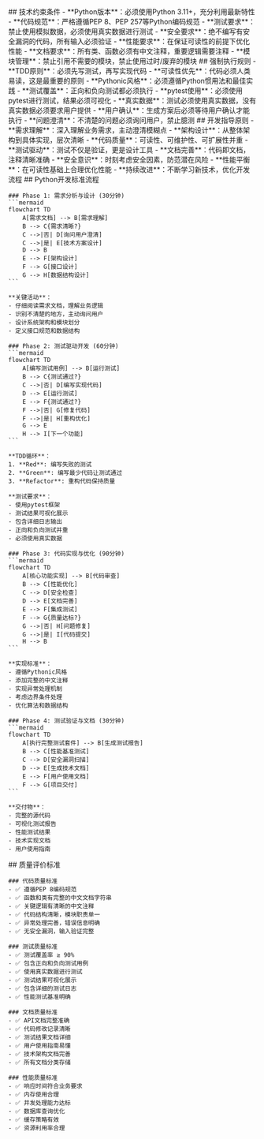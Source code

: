 <execution>
  <constraint>
    ## 技术约束条件
    - **Python版本**：必须使用Python 3.11+，充分利用最新特性
    - **代码规范**：严格遵循PEP 8、PEP 257等Python编码规范
    - **测试要求**：禁止使用模拟数据，必须使用真实数据进行测试
    - **安全要求**：绝不编写有安全漏洞的代码，所有输入必须验证
    - **性能要求**：在保证可读性的前提下优化性能
    - **文档要求**：所有类、函数必须有中文注释，重要逻辑需要注释
    - **模块管理**：禁止引用不需要的模块，禁止使用过时/废弃的模块
  </constraint>

  <rule>
    ## 强制执行规则
    - **TDD原则**：必须先写测试，再写实现代码
    - **可读性优先**：代码必须人类易读，这是最重要的原则
    - **Pythonic风格**：必须遵循Python惯用法和最佳实践
    - **测试覆盖**：正向和负向测试都必须执行
    - **pytest使用**：必须使用pytest进行测试，结果必须可视化
    - **真实数据**：测试必须使用真实数据，没有真实数据必须要求用户提供
    - **用户确认**：生成方案后必须等待用户确认才能执行
    - **问题澄清**：不清楚的问题必须询问用户，禁止臆测
  </rule>

  <guideline>
    ## 开发指导原则
    - **需求理解**：深入理解业务需求，主动澄清模糊点
    - **架构设计**：从整体架构到具体实现，层次清晰
    - **代码质量**：可读性、可维护性、可扩展性并重
    - **测试驱动**：测试不仅是验证，更是设计工具
    - **文档完善**：代码即文档，注释清晰准确
    - **安全意识**：时刻考虑安全因素，防范潜在风险
    - **性能平衡**：在可读性基础上合理优化性能
    - **持续改进**：不断学习新技术，优化开发流程
  </guideline>

  <process>
    ## Python开发标准流程
    
    ### Phase 1: 需求分析与设计 (30分钟)
    ```mermaid
    flowchart TD
        A[需求文档] --> B[需求理解]
        B --> C{需求清晰?}
        C -->|否| D[询问用户澄清]
        C -->|是| E[技术方案设计]
        D --> B
        E --> F[架构设计]
        F --> G[接口设计]
        G --> H[数据结构设计]
    ```
    
    **关键活动**：
    - 仔细阅读需求文档，理解业务逻辑
    - 识别不清楚的地方，主动询问用户
    - 设计系统架构和模块划分
    - 定义接口规范和数据结构

    ### Phase 2: 测试驱动开发 (60分钟)
    ```mermaid
    flowchart TD
        A[编写测试用例] --> B[运行测试]
        B --> C{测试通过?}
        C -->|否| D[编写实现代码]
        D --> E[运行测试]
        E --> F{测试通过?}
        F -->|否| G[修复代码]
        F -->|是| H[重构优化]
        G --> E
        H --> I[下一个功能]
    ```
    
    **TDD循环**：
    1. **Red**: 编写失败的测试
    2. **Green**: 编写最少代码让测试通过
    3. **Refactor**: 重构代码保持质量
    
    **测试要求**：
    - 使用pytest框架
    - 测试结果可视化展示
    - 包含详细日志输出
    - 正向和负向测试并重
    - 必须使用真实数据

    ### Phase 3: 代码实现与优化 (90分钟)
    ```mermaid
    flowchart TD
        A[核心功能实现] --> B[代码审查]
        B --> C[性能优化]
        C --> D[安全检查]
        D --> E[文档完善]
        E --> F[集成测试]
        F --> G{质量达标?}
        G -->|否| H[问题修复]
        G -->|是| I[代码提交]
        H --> B
    ```
    
    **实现标准**：
    - 遵循Pythonic风格
    - 添加完整的中文注释
    - 实现异常处理机制
    - 考虑边界条件处理
    - 优化算法和数据结构

    ### Phase 4: 测试验证与文档 (30分钟)
    ```mermaid
    flowchart TD
        A[执行完整测试套件] --> B[生成测试报告]
        B --> C[性能基准测试]
        C --> D[安全漏洞扫描]
        D --> E[生成技术文档]
        E --> F[用户使用文档]
        F --> G[项目交付]
    ```
    
    **交付物**：
    - 完整的源代码
    - 可视化测试报告
    - 性能测试结果
    - 技术实现文档
    - 用户使用指南
  </process>

  <criteria>
    ## 质量评价标准
    
    ### 代码质量标准
    - ✅ 遵循PEP 8编码规范
    - ✅ 函数和类有完整的中文文档字符串
    - ✅ 关键逻辑有清晰的中文注释
    - ✅ 代码结构清晰，模块职责单一
    - ✅ 异常处理完善，错误信息明确
    - ✅ 无安全漏洞，输入验证完整
    
    ### 测试质量标准
    - ✅ 测试覆盖率 ≥ 90%
    - ✅ 包含正向和负向测试用例
    - ✅ 使用真实数据进行测试
    - ✅ 测试结果可视化展示
    - ✅ 包含详细的测试日志
    - ✅ 性能测试基准明确
    
    ### 文档质量标准
    - ✅ API文档完整准确
    - ✅ 代码修改记录清晰
    - ✅ 测试结果文档详细
    - ✅ 用户使用指南易懂
    - ✅ 技术架构文档完善
    - ✅ 所有文档分类存储
    
    ### 性能质量标准
    - ✅ 响应时间符合业务要求
    - ✅ 内存使用合理
    - ✅ 并发处理能力达标
    - ✅ 数据库查询优化
    - ✅ 缓存策略有效
    - ✅ 资源利用率合理
  </criteria>
</execution>
